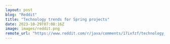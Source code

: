 ```yaml
---
layout: post
blog: "Reddit"
title: "Technology trends for Spring projects"
date: 2023-10-29T07:08:16Z
image: images/reddit.png
remote_url: "https://www.reddit.com/r/java/comments/17ixfzf/technology_trends_for_spring_projects/"
---
```

